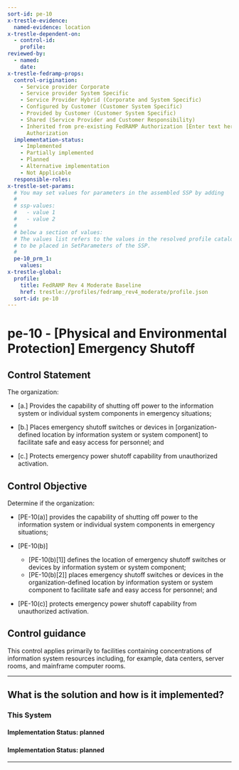 ```yaml
---
sort-id: pe-10
x-trestle-evidence:
  named-evidence: location
x-trestle-dependent-on:
  - control-id:
    profile:
reviewed-by:
  - named:
    date:
x-trestle-fedramp-props:
  control-origination:
    - Service provider Corporate
    - Service provider System Specific
    - Service Provider Hybrid (Corporate and System Specific)
    - Configured by Customer (Customer System Specific)
    - Provided by Customer (Customer System Specific)
    - Shared (Service Provider and Customer Responsibility)
    - Inherited from pre-existing FedRAMP Authorization [Enter text here], Date of
      Authorization
  implementation-status:
    - Implemented
    - Partially implemented
    - Planned
    - Alternative implementation
    - Not Applicable
  responsible-roles:
x-trestle-set-params:
  # You may set values for parameters in the assembled SSP by adding
  #
  # ssp-values:
  #   - value 1
  #   - value 2
  #
  # below a section of values:
  # The values list refers to the values in the resolved profile catalog, and the ssp-values represent new values
  # to be placed in SetParameters of the SSP.
  #
  pe-10_prm_1:
    values:
x-trestle-global:
  profile:
    title: FedRAMP Rev 4 Moderate Baseline
    href: trestle://profiles/fedramp_rev4_moderate/profile.json
  sort-id: pe-10
---
```


# pe-10 - \[Physical and Environmental Protection\] Emergency Shutoff

## Control Statement

The organization:

- \[a.\] Provides the capability of shutting off power to the information system or individual system components in emergency situations;

- \[b.\] Places emergency shutoff switches or devices in [organization-defined location by information system or system component] to facilitate safe and easy access for personnel; and

- \[c.\] Protects emergency power shutoff capability from unauthorized activation.

## Control Objective

Determine if the organization:

- \[PE-10(a)\] provides the capability of shutting off power to the information system or individual system components in emergency situations;

- \[PE-10(b)\]

  - \[PE-10(b)[1]\] defines the location of emergency shutoff switches or devices by information system or system component;
  - \[PE-10(b)[2]\] places emergency shutoff switches or devices in the organization-defined location by information system or system component to facilitate safe and easy access for personnel; and

- \[PE-10(c)\] protects emergency power shutoff capability from unauthorized activation.

## Control guidance

This control applies primarily to facilities containing concentrations of information system resources including, for example, data centers, server rooms, and mainframe computer rooms.

______________________________________________________________________

## What is the solution and how is it implemented?

<!-- For implementation status enter one of: implemented, partial, planned, alternative, not-applicable -->

<!-- Note that the list of rules under ### Rules: is read-only and changes will not be captured after assembly to JSON -->

### This System

<!-- Add implementation prose for the main This System component for control: pe-10 -->

#### Implementation Status: planned

### 

<!-- Add control implementation description here for control: pe-10 -->

#### Implementation Status: planned

______________________________________________________________________
